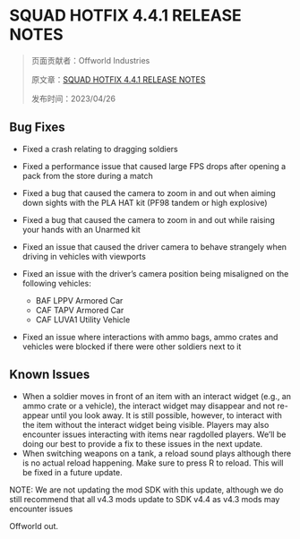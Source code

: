 # SQUAD HOTFIX 4.4.1 RELEASE NOTES

> 页面贡献者：Offworld Industries
> 
> 原文章：[SQUAD HOTFIX 4.4.1 RELEASE NOTES](https://joinsquad.com/2023/04/26/squad-hotfix-4-4-1-release-notes/)
>
> 发布时间：2023/04/26

## Bug Fixes

- Fixed a crash relating to dragging soldiers
- Fixed a performance issue that caused large FPS drops after opening a pack from the store during a match
- Fixed a bug that caused the camera to zoom in and out when aiming down sights with the PLA HAT kit (PF98 tandem or high explosive)
- Fixed a bug that caused the camera to zoom in and out while raising your hands with an Unarmed kit
- Fixed an issue that caused the driver camera to behave strangely when driving in vehicles with viewports
- Fixed an issue with the driver’s camera position being misaligned on the following vehicles:
    
    - BAF LPPV Armored Car
    - CAF TAPV Armored Car
    - CAF LUVA1 Utility Vehicle
- Fixed an issue where interactions with ammo bags, ammo crates and vehicles were blocked if there were other soldiers next to it

## Known Issues

- When a soldier moves in front of an item with an interact widget (e.g., an ammo crate or a vehicle), the interact widget may disappear and not re-appear until you look away. It is still possible, however, to interact with the item without the interact widget being visible. Players may also encounter issues interacting with items near ragdolled players. We’ll be doing our best to provide a fix to these issues in the next update.
- When switching weapons on a tank, a reload sound plays although there is no actual reload happening. Make sure to press R to reload. This will be fixed in a future update.

NOTE: We are not updating the mod SDK with this update, although we do still recommend that all v4.3 mods update to SDK v4.4 as  v4.3 mods may encounter issues

Offworld out.
